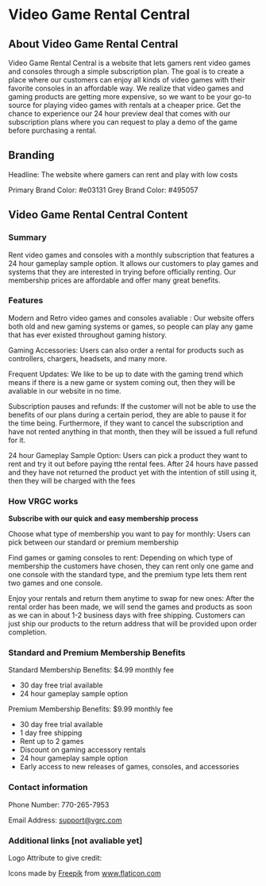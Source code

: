 # Video Game Rental Central

## About Video Game Rental Central

Video Game Rental Central is a website that lets gamers rent video games and consoles through a simple subscription plan. The goal is to create a place where our customers can enjoy all kinds of video games with their favorite consoles in an affordable way. We realize that video games and gaming products are getting more expensive, so we want to be your go-to source for playing video games with rentals at a cheaper price.
Get the chance to experience our 24 hour preview deal that comes with our subscription plans where you can request to play a demo of the game before purchasing a rental.

## Branding

Headline: The website where gamers can rent and play with low costs

Primary Brand Color: #e03131
Grey Brand Color: #495057

## Video Game Rental Central Content

### Summary

Rent video games and consoles with a monthly subscription that features a 24 hour gameplay sample option. It allows our customers to play games and systems that they are interested in trying before officially renting. Our membership prices are affordable and offer many great benefits.

### Features

Modern and Retro video games and consoles avaliable : Our website offers both old and new gaming systems or games, so people can play any game that has ever existed throughout gaming history.

Gaming Accessories: Users can also order a rental for products such as controllers, chargers, headsets, and many more.

Frequent Updates: We like to be up to date with the gaming trend which means if there is a new game or system coming out, then they will be avaliable in our website in no time.

Subscription pauses and refunds: If the customer will not be able to use the benefits of our plans during a certain period, they are able to pause it for the time being. Furthermore, if they want to cancel the subscription and have not rented anything in that month, then they will be issued a full refund for it.

24 hour Gameplay Sample Option: Users can pick a product they want to rent and try it out before paying tthe rental fees. After 24 hours have passed and they have not returned the product yet with the intention of still using it, then they will be charged with the fees

### How VRGC works

**Subscribe with our quick and easy membership process**

Choose what type of membership you want to pay for monthly: Users can pick between our standard or premium membership

Find games or gaming consoles to rent: Depending on which type of membership the customers have chosen, they can rent only one game and one console with the standard type, and the premium type lets them rent two games and one console.

Enjoy your rentals and return them anytime to swap for new ones: After the rental order has been made, we will send the games and products as soon as we can in about 1-2 business days with free shipping. Customers can just ship our products to the return address that will be provided upon order completion.

### Standard and Premium Membership Benefits

Standard Membership Benefits: $4.99 monthly fee

- 30 day free trial available
- 24 hour gameplay sample option

Premium Membership Benefits: $9.99 monthly fee

- 30 day free trial available
- 1 day free shipping
- Rent up to 2 games
- Discount on gaming accessory rentals
- 24 hour gameplay sample option
- Early access to new releases of games, consoles, and accessories

### Contact information

Phone Number: 770-265-7953

Email Address: support@vgrc.com

### Additional links [not avaliable yet]

Logo Attribute to give credit: <div>Icons made by <a href="https://www.freepik.com" title="Freepik">Freepik</a> from <a href="https://www.flaticon.com/" title="Flaticon">www.flaticon.com</a></div>
